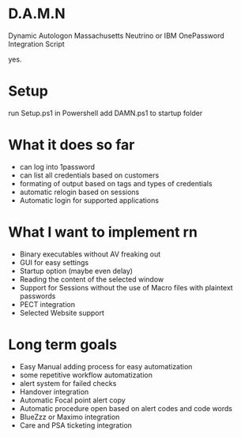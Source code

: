 # D.A.M.N
Dynamic Autologon Massachusetts Neutrino
or IBM OnePassword Integration Script 

yes.

# Setup
run Setup.ps1 in Powershell
add DAMN.ps1 to startup folder

# What it does so far
 - can log into 1password
 - can list all credentials based on customers
 - formating of output based on tags and types of credentials
 - automatic relogin based on sessions
 - Automatic login for supported applications
 
# What I want to implement rn
 - Binary executables without AV freaking out
 - GUI for easy settings
 - Startup option (maybe even delay)
 - Reading the content of the selected window
 - Support for Sessions without the use of Macro files with plaintext passwords
 - PECT integration
 - Selected Website support
 
 
# Long term goals
 - Easy Manual adding process for easy automatization
 - some repetitive workflow automatization
 - alert system for failed checks
 - Handover integration
 - Automatic Focal point alert copy
 - Automatic procedure open based on alert codes and code words
 - BlueZzz or Maximo integration
 - Care and PSA ticketing integration
 
